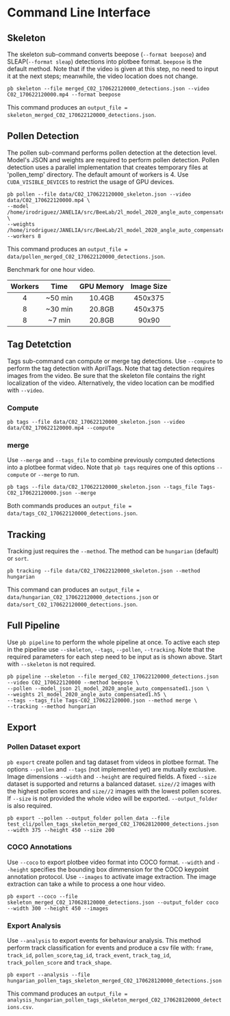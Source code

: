 # Command Line Interface

## Skeleton
The skeleton sub-command converts beepose (`--format beepose`) and SLEAP(`--format sleap`) detections into plotbee format. `beepose` is the default method. Note that if the video is given at this step, no need to input it at the next steps; meanwhile, the video location does not change.

```
pb skeleton --file merged_C02_170622120000_detections.json --video C02_170622120000.mp4 --format beepose
```
  This command produces an `output_file = skeleton_merged_C02_170622120000_detections.json`.

## Pollen Detection
The pollen sub-command performs pollen detection at the detection level. Model's JSON and weights are required to perform pollen detection. Pollen detection uses a parallel implementation that creates temporary files at 'pollen_temp' directory. The default amount of workers is 4. Use `CUDA_VISIBLE_DEVICES` to restrict the usage of GPU devices.

```
pb pollen --file data/C02_170622120000_skeleton.json --video data/C02_170622120000.mp4 \
--model /home/irodriguez/JANELIA/src/BeeLab/2l_model_2020_angle_auto_compensated1.json \
--weights /home/irodriguez/JANELIA/src/BeeLab/2l_model_2020_angle_auto_compensated1.h5 --workers 8
```
This command produces an `output_file = data/pollen_merged_C02_170622120000_detections.json`.

Benchmark for one hour video.

|   Workers     | Time          |  GPU Memory  |  Image Size  |
| :-----------: | :-----------: | :----------: | :----------: |
|       4       |    ~50 min    |     10.4GB   |    450x375   |
|       8       |    ~30 min    |     20.8GB   |    450x375   |
|       8       |    ~7 min     |     20.8GB   |    90x90     |

## Tag Detetction

Tags sub-command can compute or merge tag detections. Use `--compute` to perform the tag detection with AprilTags. Note that tag detection requires images from the video. Be sure that the skeleton file contains the right localization of the video. Alternatively, the video location can be modified with `--video`.
### Compute
```
pb tags --file data/C02_170622120000_skeleton.json --video data/C02_170622120000.mp4 --compute
```

### merge
Use `--merge` and `--tags_file` to combine previously computed detections into a plotbee format video. Note that `pb tags` requires one of this options `--compute` or `--merge` to run. 
```
pb tags --file data/C02_170622120000_skeleton.json --tags_file Tags-C02_170622120000.json --merge
```
Both commands produces an `output_file = data/tags_C02_170622120000_detections.json`.

## Tracking
Tracking just requires the `--method`. The method can be `hungarian` (default) or `sort`.
```
pb tracking --file data/C02_170622120000_skeleton.json --method hungarian
```
This command can produces an `output_file = data/hungarian_C02_170622120000_detections.json` or `data/sort_C02_170622120000_detections.json`.

## Full Pipeline
Use `pb pipeline` to perform the whole pipeline at once. To active each step in the pipeline use `--skeleton`, `--tags`, `--pollen`, `--tracking`. Note that the required parameters for each step need to be input as is shown above. Start with `--skeleton` is not required. 
```
pb pipeline --skeleton --file merged_C02_170622120000_detections.json --video C02_170622120000 --method beepose \
--pollen --model_json 2l_model_2020_angle_auto_compensated1.json \
--weights 2l_model_2020_angle_auto_compensated1.h5 \
--tags --tags_file Tags-C02_170622120000.json --method merge \
--tracking --method hungarian
```
## Export

### Pollen Dataset export

`pb export` create pollen and tag dataset from videos in plotbee format. The options `--pollen` and `--tags` (not implemented yet) are mutually exclusive. Image dimensions `--width` and `--height` are required fields. A fixed `--size` dataset is supported and returns a balanced dataset. `size//2` images with the highest pollen scores and `size//2` images with the lowest pollen scores. If `--size` is not provided the whole video will be exported. `--output_folder` is also required.
```
pb export --pollen --output_folder pollen_data --file test_cli/pollen_tags_skeleton_merged_C02_170628120000_detections.json --width 375 --height 450 --size 200
```

### COCO Annotations

Use `--coco` to export plotbee video format into COCO format. `--width` and `--height` specifies the bounding box dimmension for the COCO keypoint annotation protocol. Use `--images` to activate image extraction. The image extraction can take a while to process a one hour video. 
```
pb export --coco --file skeleton_merged_C02_170628120000_detections.json --output_folder coco --width 300 --height 450 --images
```

### Export Analysis
Use `--analysis` to export events for behaviour analysis. This method perform track classification for events and produce a csv file with:
`frame`, `track_id`, `pollen_score`,`tag_id`, `track_event`, `track_tag_id`, `track_pollen_score` and `track_shape`.

```
pb export --analysis --file  hungarian_pollen_tags_skeleton_merged_C02_170628120000_detections.json
```
 
This command produces an `output_file = analysis_hungarian_pollen_tags_skeleton_merged_C02_170628120000_detections.csv`.